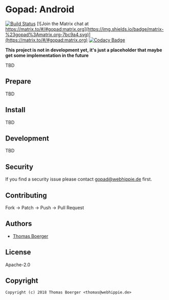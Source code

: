 # Gopad: Android

[![Build Status](https://cloud.drone.io/api/badges/gopad/gopad-android/status.svg)](https://cloud.drone.io/gopad/gopad-android)
[![Join the Matrix chat at https://matrix.to/#/#gopad:matrix.org](https://img.shields.io/badge/matrix-%23gopad%3Amatrix.org-7bc9a4.svg)](https://matrix.to/#/#gopad:matrix.org)
[![Codacy Badge](https://api.codacy.com/project/badge/Grade/879b636b12cf40d3b76a0e46fe37ea9d)](https://www.codacy.com/app/gopad/gopad-android?utm_source=github.com&amp;utm_medium=referral&amp;utm_content=gopad/gopad-android&amp;utm_campaign=Badge_Grade)

**This project is not in development yet, it's just a placeholder that maybe get some implementation in the future**

TBD


## Prepare

TBD


## Install

TBD


## Development

TBD


## Security

If you find a security issue please contact gopad@webhippie.de first.


## Contributing

Fork -> Patch -> Push -> Pull Request


## Authors

* [Thomas Boerger](https://github.com/tboerger)


## License

Apache-2.0


## Copyright

```
Copyright (c) 2018 Thomas Boerger <thomas@webhippie.de>
```

